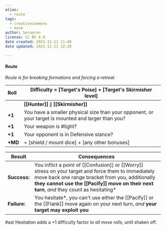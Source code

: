 ```yaml
---
alias:
  - route
tags:
  - creativecommons
  - move
author: Seraaron
license: CC BY 4.0
date created: 2021-11-11 11:40
date updated: 2021-11-11 12:20

---
```


#### Route

_Route is for breaking formations and forcing a retreat._

| Roll    | Difficulty = **[Target's Poise] + [Target's Skirmisher level]**                                     |
| :------ | --------------------------------------------------------------------------------------------------- |
|         | **[[Hunter]]** ∥ **[[Skirmisher]]**                                                                 |
| **+1**  | You have a smaller physical size than your opponent, or your target is mounted and larger than you? |
| **+1**  | Your weapon is #light?                                                                              |
| **+1**  | Your opponent is in Defensive stance?                                                               |
| **+MD** | + [shield / mount dice] + [any other bonuses]                                                       |

| Result       | Consequences                                                                                                                                                                                                                                         |
| ------------ | ---------------------------------------------------------------------------------------------------------------------------------------------------------------------------------------------------------------------------------------------------- |
| **Success:** | You inflict a point of [[Confusion]] or [[Worry]] stress on your target and force them to immediately move back one range bracket from you, additionally **they cannot use the [[Pacify]] move on their next turn**, _and_ they count as hesitating* |
| **Failure:** | You hesitate*, you can't use either the [[Pacify]] or the [[Flank]] move again on your next turn, _and_ **your target may exploit you**                                                                                                              |

#ast Hesitation adds a +1 difficulty factor _to all move rolls_, until shaken off.
